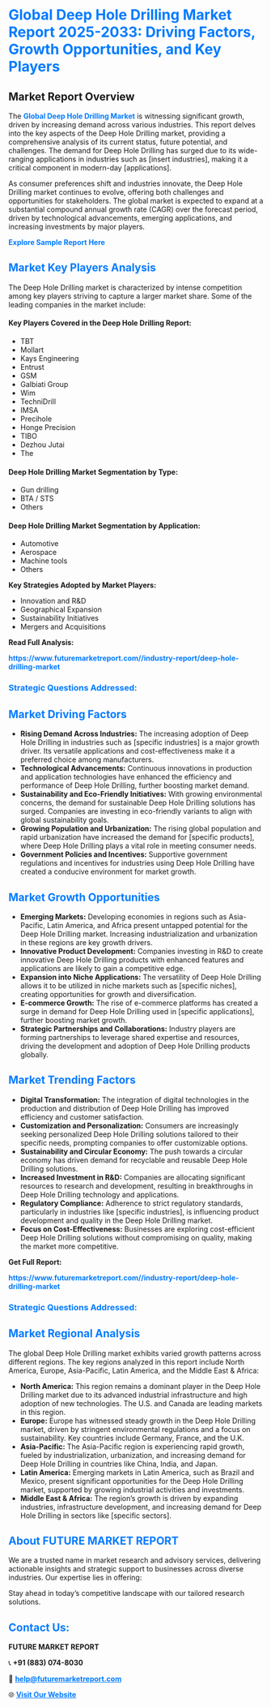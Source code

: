 <h1 style="color: #007BFF;">Global Deep Hole Drilling Market Report 2025-2033: Driving Factors, Growth Opportunities, and Key Players</h1>

<section id="overview">
<h2>Market Report Overview</h2>
<p>The <a href="https://www.futuremarketreport.com//industry-report/deep-hole-drilling-market" style="color: #007BFF; text-decoration: none;"><strong>Global Deep Hole Drilling Market</strong></a> is witnessing significant growth, driven by increasing demand across various industries. This report delves into the key aspects of the Deep Hole Drilling market, providing a comprehensive analysis of its current status, future potential, and challenges. The demand for Deep Hole Drilling has surged due to its wide-ranging applications in industries such as [insert industries], making it a critical component in modern-day [applications].</p>
<p>As consumer preferences shift and industries innovate, the Deep Hole Drilling market continues to evolve, offering both challenges and opportunities for stakeholders. The global market is expected to expand at a substantial compound annual growth rate (CAGR) over the forecast period, driven by technological advancements, emerging applications, and increasing investments by major players.</p>
</section>

<section id="overview">
<p><a href="https://www.futuremarketreport.com//request-sample/reportId=87512" style="color: #007BFF; text-decoration: none;"><strong>Explore Sample Report Here</strong></a></p>
</section>

<section id="key-players">
<h2 style="color: #007BFF;">Market Key Players Analysis</h2>
<p>The Deep Hole Drilling market is characterized by intense competition among key players striving to capture a larger market share. Some of the leading companies in the market include:</p>
<h4>Key Players Covered in the Deep Hole Drilling Report:</h4>
<ul><li>TBT</li><li>Mollart</li><li>Kays Engineering</li><li>Entrust</li><li>GSM</li><li>Galbiati Group</li><li>Wim</li><li>TechniDrill</li><li>IMSA</li><li>Precihole</li><li>Honge Precision</li><li>TIBO</li><li>Dezhou Jutai</li><li>The</li></ul>
<h4>Deep Hole Drilling Market Segmentation by Type:</h4>
<ul><li>Gun drilling</li><li>BTA / STS</li><li>Others</li></ul>

<h4>Deep Hole Drilling Market Segmentation by Application:</h4>
<ul><li>Automotive</li><li>Aerospace</li><li>Machine tools</li><li>Others</li></ul>
<p><strong>Key Strategies Adopted by Market Players:</strong></p>
<ul>
<li>Innovation and R&D</li>
<li>Geographical Expansion</li>
<li>Sustainability Initiatives</li>
<li>Mergers and Acquisitions</li>
</ul>
</section>

<section>
<p><strong>Read Full Analysis: </strong></p><a href="https://www.futuremarketreport.com//industry-report/deep-hole-drilling-market" style="color: #007BFF; text-decoration: none;"><strong>https://www.futuremarketreport.com//industry-report/deep-hole-drilling-market</strong></a>
<h3 style="color: #007BFF;">Strategic Questions Addressed:</h3>
</section>

<section id="driving-factors">
<h2 style="color: #007BFF;">Market Driving Factors</h2>
<ul>
<li><strong>Rising Demand Across Industries:</strong> The increasing adoption of Deep Hole Drilling in industries such as [specific industries] is a major growth driver. Its versatile applications and cost-effectiveness make it a preferred choice among manufacturers.</li>
<li><strong>Technological Advancements:</strong> Continuous innovations in production and application technologies have enhanced the efficiency and performance of Deep Hole Drilling, further boosting market demand.</li>
<li><strong>Sustainability and Eco-Friendly Initiatives:</strong> With growing environmental concerns, the demand for sustainable Deep Hole Drilling solutions has surged. Companies are investing in eco-friendly variants to align with global sustainability goals.</li>
<li><strong>Growing Population and Urbanization:</strong> The rising global population and rapid urbanization have increased the demand for [specific products], where Deep Hole Drilling plays a vital role in meeting consumer needs.</li>
<li><strong>Government Policies and Incentives:</strong> Supportive government regulations and incentives for industries using Deep Hole Drilling have created a conducive environment for market growth.</li>
</ul>
</section>

<section id="growth-opportunities">
<h2 style="color: #007BFF;">Market Growth Opportunities</h2>
<ul>
<li><strong>Emerging Markets:</strong> Developing economies in regions such as Asia-Pacific, Latin America, and Africa present untapped potential for the Deep Hole Drilling market. Increasing industrialization and urbanization in these regions are key growth drivers.</li>
<li><strong>Innovative Product Development:</strong> Companies investing in R&D to create innovative Deep Hole Drilling products with enhanced features and applications are likely to gain a competitive edge.</li>
<li><strong>Expansion into Niche Applications:</strong> The versatility of Deep Hole Drilling allows it to be utilized in niche markets such as [specific niches], creating opportunities for growth and diversification.</li>
<li><strong>E-commerce Growth:</strong> The rise of e-commerce platforms has created a surge in demand for Deep Hole Drilling used in [specific applications], further boosting market growth.</li>
<li><strong>Strategic Partnerships and Collaborations:</strong> Industry players are forming partnerships to leverage shared expertise and resources, driving the development and adoption of Deep Hole Drilling products globally.</li>
</ul>
</section>

<section id="trending-factors">
<h2 style="color: #007BFF;">Market Trending Factors</h2>
<ul>
<li><strong>Digital Transformation:</strong> The integration of digital technologies in the production and distribution of Deep Hole Drilling has improved efficiency and customer satisfaction.</li>
<li><strong>Customization and Personalization:</strong> Consumers are increasingly seeking personalized Deep Hole Drilling solutions tailored to their specific needs, prompting companies to offer customizable options.</li>
<li><strong>Sustainability and Circular Economy:</strong> The push towards a circular economy has driven demand for recyclable and reusable Deep Hole Drilling solutions.</li>
<li><strong>Increased Investment in R&D:</strong> Companies are allocating significant resources to research and development, resulting in breakthroughs in Deep Hole Drilling technology and applications.</li>
<li><strong>Regulatory Compliance:</strong> Adherence to strict regulatory standards, particularly in industries like [specific industries], is influencing product development and quality in the Deep Hole Drilling market.</li>
<li><strong>Focus on Cost-Effectiveness:</strong> Businesses are exploring cost-efficient Deep Hole Drilling solutions without compromising on quality, making the market more competitive.</li>
</ul>
</section>

<section>
<p><strong>Get Full Report: </strong></p><a href="https://www.futuremarketreport.com//industry-report/deep-hole-drilling-market" style="color: #007BFF; text-decoration: none;"><strong>https://www.futuremarketreport.com//industry-report/deep-hole-drilling-market</strong></a>
<h3 style="color: #007BFF;">Strategic Questions Addressed:</h3>
</section>


<section id="regional-analysis">
<h2 style="color: #007BFF;">Market Regional Analysis</h2>
<p>The global Deep Hole Drilling market exhibits varied growth patterns across different regions. The key regions analyzed in this report include North America, Europe, Asia-Pacific, Latin America, and the Middle East & Africa:</p>
<ul>
<li><strong>North America:</strong> This region remains a dominant player in the Deep Hole Drilling market due to its advanced industrial infrastructure and high adoption of new technologies. The U.S. and Canada are leading markets in this region.</li>
<li><strong>Europe:</strong> Europe has witnessed steady growth in the Deep Hole Drilling market, driven by stringent environmental regulations and a focus on sustainability. Key countries include Germany, France, and the U.K.</li>
<li><strong>Asia-Pacific:</strong> The Asia-Pacific region is experiencing rapid growth, fueled by industrialization, urbanization, and increasing demand for Deep Hole Drilling in countries like China, India, and Japan.</li>
<li><strong>Latin America:</strong> Emerging markets in Latin America, such as Brazil and Mexico, present significant opportunities for the Deep Hole Drilling market, supported by growing industrial activities and investments.</li>
<li><strong>Middle East & Africa:</strong> The region’s growth is driven by expanding industries, infrastructure development, and increasing demand for Deep Hole Drilling in sectors like [specific sectors].</li>
</ul>
</section>

<footer>
<h2 style="color: #007BFF;">About FUTURE MARKET REPORT</h2>
<p>We are a trusted name in market research and advisory services, delivering actionable insights and strategic support to businesses across diverse industries. Our expertise lies in offering:</p>

<p>Stay ahead in today’s competitive landscape with our tailored research solutions.</p>

<h2 style="color: #007BFF;">Contact Us:</h2>
<p><strong>FUTURE MARKET REPORT</strong></p>
<p>📞 <strong>+91 (883) 074-8030</strong></p>
<p>📧 <strong><a href="mailto:help@futuremarketreport.com" style="color: #007BFF;">help@futuremarketreport.com</a></strong></p>
<p>🌐 <strong><a href="https://www.futuremarketreport.com/" style="color: #007BFF;">Visit Our Website</a></strong></p>
</footer>